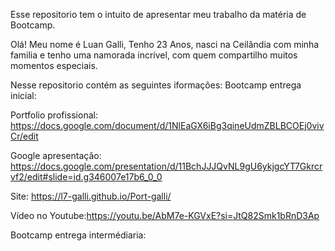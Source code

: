 Esse repositorio tem o intuito de apresentar meu trabalho da matéria de Bootcamp.

Olá! Meu nome é Luan Galli, Tenho 23 Anos, nasci na Ceilândia com minha familia e tenho uma namorada incrível, com quem compartilho muitos momentos especiais.

Nesse repositorio contém as seguintes iformações:
Bootcamp entrega inicial:

  Portfolio profissional: https://docs.google.com/document/d/1NlEaGX6iBg3qineUdmZBLBCOEj0vivCr/edit 

  Google apresentação: https://docs.google.com/presentation/d/11BchJJJQvNL9gU6ykjgcYT7Gkrcrvf2/edit#slide=id.g346007e17b6_0_0 
  
  Site: https://l7-galli.github.io/Port-galli/ 
  
  Vídeo no Youtube:https://youtu.be/AbM7e-KGVxE?si=JtQ82Smk1bRnD3Ap 

Bootcamp entrega intermédiaria:

